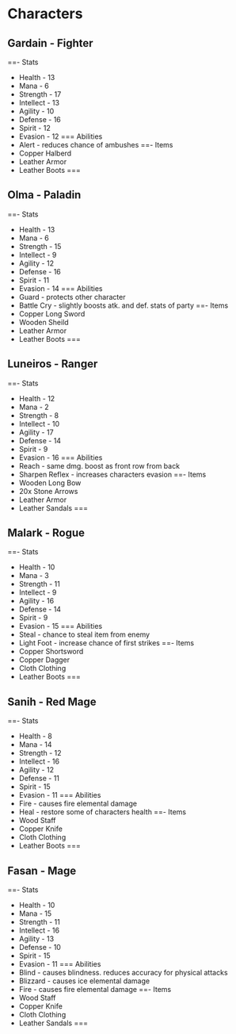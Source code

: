 # Characters

## Gardain - Fighter
==- Stats
- Health - 13
- Mana - 6
- Strength - 17
- Intellect - 13
- Agility - 10
- Defense - 16
- Spirit - 12
- Evasion - 12
=== Abilities
- Alert - reduces chance of ambushes
==-  Items
- Copper Halberd
- Leather Armor
- Leather Boots
===

## Olma - Paladin
==- Stats
- Health - 13
- Mana - 6
- Strength - 15
- Intellect - 9
- Agility - 12
- Defense - 16
- Spirit - 11
- Evasion - 14
=== Abilities
- Guard - protects other character
- Battle Cry - slightly boosts atk. and def. stats of party
==-  Items
- Copper Long Sword
- Wooden Sheild
- Leather Armor
- Leather Boots
===

## Luneiros - Ranger
==- Stats
- Health - 12
- Mana - 2
- Strength - 8
- Intellect - 10
- Agility - 17
- Defense - 14
- Spirit - 9
- Evasion - 16
=== Abilities
- Reach - same dmg. boost as front row from back
- Sharpen Reflex - increases characters evasion
==-  Items
- Wooden Long Bow
- 20x Stone Arrows
- Leather Armor
- Leather Sandals
===

## Malark - Rogue
==- Stats
- Health - 10
- Mana - 3
- Strength - 11
- Intellect - 9
- Agility - 16
- Defense - 14
- Spirit - 9
- Evasion - 15
=== Abilities
- Steal - chance to steal item from enemy
- Light Foot - increase chance of first strikes
==-  Items
- Copper Shortsword
- Copper Dagger
- Cloth Clothing
- Leather Boots
===

## Sanih - Red Mage
==- Stats
- Health - 8
- Mana - 14
- Strength - 12
- Intellect - 16
- Agility - 12
- Defense - 11
- Spirit - 15
- Evasion - 11
=== Abilities
- Fire - causes fire elemental damage
- Heal - restore some of characters health
==-  Items
- Wood Staff
- Copper Knife
- Cloth Clothing
- Leather Boots
===

## Fasan - Mage
==- Stats
- Health - 10
- Mana - 15
- Strength - 11
- Intellect - 16
- Agility - 13
- Defense - 10
- Spirit - 15
- Evasion - 11
=== Abilities
- Blind - causes blindness. reduces accuracy for physical attacks
- Blizzard - causes ice elemental damage
- Fire - causes fire elemental damage
==-  Items
- Wood Staff
- Copper Knife
- Cloth Clothing
- Leather Sandals
===